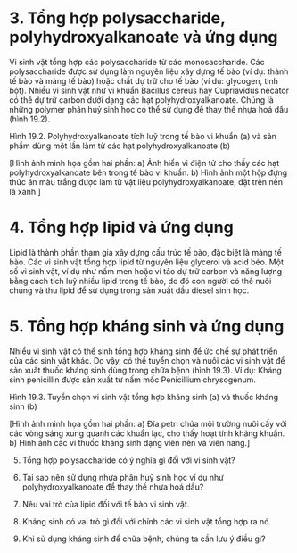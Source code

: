 # 3. Tổng hợp polysaccharide, polyhydroxyalkanoate và ứng dụng

Vi sinh vật tổng hợp các polysaccharide từ các monosaccharide. Các polysaccharide được sử dụng làm nguyên liệu xây dựng tế bào (ví dụ: thành tế bào và màng tế bào) hoặc chất dự trữ cho tế bào (ví dụ: glycogen, tinh bột). Nhiều vi sinh vật như vi khuẩn Bacillus cereus hay Cupriavidus necator có thể dự trữ carbon dưới dạng các hạt polyhydroxyalkanoate. Chúng là những polymer phân huỷ sinh học có thể sử dụng để thay thế nhựa hoá dầu (hình 19.2).

Hình 19.2. Polyhydroxyalkanoate tích luỹ trong tế bào vi khuẩn (a) và sản phẩm dùng một lần làm từ các hạt polyhydroxyalkanoate (b)

[Hình ảnh minh họa gồm hai phần:
a) Ảnh hiển vi điện tử cho thấy các hạt polyhydroxyalkanoate bên trong tế bào vi khuẩn.
b) Hình ảnh một hộp đựng thức ăn màu trắng được làm từ vật liệu polyhydroxyalkanoate, đặt trên nền lá xanh.]

# 4. Tổng hợp lipid và ứng dụng

Lipid là thành phần tham gia xây dựng cấu trúc tế bào, đặc biệt là màng tế bào. Các vi sinh vật tổng hợp lipid từ nguyên liệu glycerol và acid béo. Một số vi sinh vật, ví dụ như nấm men hoặc vi tảo dự trữ carbon và năng lượng bằng cách tích luỹ nhiều lipid trong tế bào, do đó con người có thể nuôi chúng và thu lipid để sử dụng trong sản xuất dầu diesel sinh học.

# 5. Tổng hợp kháng sinh và ứng dụng

Nhiều vi sinh vật có thể sinh tổng hợp kháng sinh để ức chế sự phát triển của các sinh vật khác. Do vậy, có thể tuyển chọn và nuôi các vi sinh vật để sản xuất thuốc kháng sinh dùng trong chữa bệnh (hình 19.3). Ví dụ: Kháng sinh penicillin được sản xuất từ nấm mốc Penicillium chrysogenum.

Hình 19.3. Tuyển chọn vi sinh vật tổng hợp kháng sinh (a) và thuốc kháng sinh (b)

[Hình ảnh minh họa gồm hai phần:
a) Đĩa petri chứa môi trường nuôi cấy với các vòng sáng xung quanh các khuẩn lạc, cho thấy hoạt tính kháng khuẩn.
b) Hình ảnh các vỉ thuốc kháng sinh dạng viên nén và viên nang.]

5. Tổng hợp polysaccharide có ý nghĩa gì đối với vi sinh vật?

1. Tại sao nên sử dụng nhựa phân huỷ sinh học ví dụ như polyhydroxyalkanoate để thay thế nhựa hoá dầu?

6. Nêu vai trò của lipid đối với tế bào vi sinh vật.

7. Kháng sinh có vai trò gì đối với chính các vi sinh vật tổng hợp ra nó.

2. Khi sử dụng kháng sinh để chữa bệnh, chúng ta cần lưu ý điều gì?